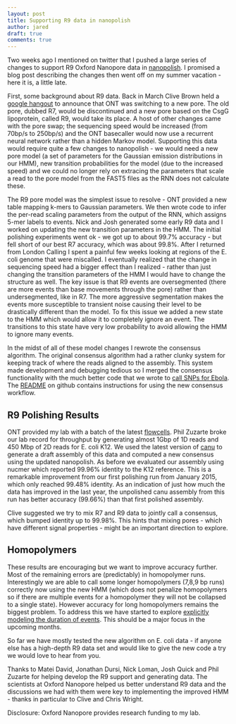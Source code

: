 ```yaml
---
layout: post
title: Supporting R9 data in nanopolish
author: jared
draft: true
comments: true
---
```


Two weeks ago I mentioned on twitter that I pushed a large series of changes to support R9 Oxford Nanopore data in [nanopolish](https://github.com/jts/nanopolish). I promised a blog post describing the changes then went off on my summer vacation - here it is, a little late.

First, some background about R9 data. Back in March Clive Brown held a [google hangout](https://github.com/lmmx/talk-transcripts/blob/master/Nanopore/NoThanksIveAlreadyGotOne.md) to announce that ONT was switching to a new pore. The old pore, dubbed R7, would be discontinued and a new pore based on the CsgG lipoprotein, called R9, would take its place. A host of other changes came with the pore swap; the sequencing speed would be increased (from 70bp/s to 250bp/s) and the ONT basecaller would now use a recurrent neural network rather than a hidden Markov model. Supporting this data would require quite a few changes to nanopolish - we would need a new pore model (a set of parameters for the Gaussian emission distributions in our HMM), new transition probabilities for the model (due to the increased speed) and we could no longer rely on extracing the parameters that scale a read to the pore model from the FAST5 files as the RNN does not calculate these.

The R9 pore model was the simplest issue to resolve - ONT provided a new table mapping k-mers to Gaussian parameters. We then wrote code to infer the per-read scaling parameters from the output of the RNN, which assigns 5-mer labels to events. Nick and Josh generated some early R9 data and I worked on updating the new transition parameters in the HMM. The initial polishing experiments went ok - we got up to about 99.7% accuracy - but fell short of our best R7 accuracy, which was about 99.8%. After I returned from London Calling I spent a painful few weeks looking at regions of the E. coli genome that were miscalled. I eventually realized that the change in sequencing speed had a bigger effect than I realized - rather than just changing the transition parameters of the HMM I would have to change the structure as well. The key issue is that R9 events are oversegmented (there are more events than base movements through the pore) rather than undersegmented, like in R7. The more aggressive segmentation makes the events more susceptible to transient noise causing their level to be drastically different than the model. To fix this issue we added a new state to the HMM which would allow it to completely ignore an event. The transitions to this state have very low probability to avoid allowing the HMM to ignore many events. 

In the midst of all of these model changes I rewrote the consensus algorithm. The original consensus algorithm had a rather clunky system for keeping track of where the reads aligned to the assembly. This system made development and debugging tedious so I merged the consensus functionality with the much better code that we wrote to [call SNPs for Ebola](http://simpsonlab.github.io/2016/02/03/ebola-snps/). The [README](https://github.com/jts/nanopolish#computing-a-new-consensus-sequence-for-a-draft-assembly) on github contains instructions for using the new consensus workflow.

R9 Polishing Results
--------------------

ONT provided my lab with a batch of the latest [flowcells](https://twitter.com/Clive_G_Brown/status/758952296373886976). Phil Zuzarte broke our lab record for throughput by generating almost 1Gbp of 1D reads and 450 Mbp of 2D reads for E. coli K12. We used the latest version of [canu](https://github.com/marbl/canu) to generate a draft assembly of this data and computed a new consensus using the updated nanopolish. As before we evaluated our assembly using nucmer which reported 99.96% identity to the K12 reference. This is a remarkable improvement from our first polishing run from January 2015, which only reached 99.48% identity. As an indication of just how much the data has improved in the last year, the unpolished canu assembly from this run has better accuracy (99.66%) than that first polished assembly.

Clive suggested we try to mix R7 and R9 data to jointly call a consensus, which bumped identity up to 99.98%. This hints that mixing pores - which have different signal properties - might be an important direction to explore.

Homopolymers
------------

These results are encouraging but we want to improve accuracy further. Most of the remaining errors are (predictably) in homopolymer runs. Interestingly we are able to call some longer homopolymers (7,8,9 bp runs) correctly now using the new HMM (which does not penalize homopolymers so if there are multiple events for a homopolymer they will not be collapsed to a single state). However accuracy for long homopolymers remains the biggest problem. To address this we have started to explore [explicitly modeling the duration of events](https://github.com/jts/nanopolish/blob/master/src/nanopolish_call_variants.cpp#L463). This should be a major focus in the upcoming months.

So far we have mostly tested the new algorithm on E. coli data - if anyone else has a high-depth R9 data set and would like to give the new code a try we would love to hear from you.

Thanks to Matei David, Jonathan Dursi, Nick Loman, Josh Quick and Phil Zuzarte for helping develop the R9 support and generating data. The scientists at Oxford Nanopore helped us better understand R9 data and the discussions we had with them were key to implementing the improved HMM - thanks in particular to Clive and Chris Wright.

Disclosure: Oxford Nanopore provides research funding to my lab.
